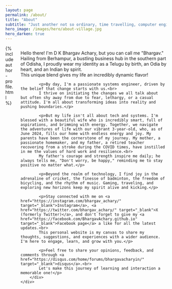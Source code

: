 ```yaml
---
layout: page
permalink: /about/
title: "About"
subtitle: "Just another not so ordinary, time travelling, computer engineer."
hero_image: /images/hero/about-village.jpg
hero_darken: true
---
```


<div class="columns">
    <div class="column is-one-quarter">
        {% include author-profile.html %}
    </div>
    <div class="column">
        <div class="content">
            <p>Hello there! I'm D K Bhargav Achary, but you can call me "Bhargav." Hailing from Berhampur, a bustling business hub in the southern part of Odisha, I proudly wear my identity as a Telugu by birth, an Odia by heart, and an Indian by spirit.<br>
            This unique blend gives my life an incredibly dynamic flavor!</p>

            <p>By day, I'm a passionate systems engineer, driven by the belief that change starts with us.<br>
            I thrive on initiating the changes we all talk about but often shy away from due to fear, lethargy, or a casual attitude. I'm all about transforming ideas into reality and pushing boundaries.</p>

            <p>But my life isn't all about tech and systems. I'm blessed with a beautiful wife who is incredibly smart, full of aspirations, and brimming with energy. Together, we navigate the adventures of life with our vibrant 3-year-old, who, as of June 2024, fills our home with endless energy and joy. My parents have been the cornerstone of my journey. My mother, a passionate homemaker, and my father, a retired teacher recovering from a stroke during the COVID times, have instilled in me the values of hard work and resilience.<br>
            My father's courage and strength inspire me daily; he always tells me, "Don't worry, be happy," reminding me to stay positive no matter what.</p>

            <p>Beyond the realm of technology, I find joy in the adrenaline of cricket, the finesse of badminton, the freedom of bicycling, and the rhythm of music. Gaming, traveling, and exploring new horizons keep my spirit alive and kicking.</p>

            <p>Stay connected with me on <a href="https://instagram.com/bhargav_achary/" target="_blank">Instagram</a>, <a href="https://twitter.com/bhargav_achary/" target="_blank">X (formerly Twitter)</a>, and don't forget to give my <a href="https://facebook.com/BhargavAchary.github.io" target="_blank">Facebook page</a> a like for all the latest updates.<br>
            This personal website is my canvas to share my thoughts, suggestions, and experiences with a wider audience. I'm here to engage, learn, and grow with you.</p>

            <p>Feel free to share your opinions, feedback, and comments through <a href="https://disqus.com/home/forums/bhargavacharyin/" target="_blank">disqus</a>.<br>
            Let's make this journey of learning and interaction a memorable one!</p>
        </div>
    </div>
</div>

<style>
/* Responsive: stack sidebar below content on mobile */
@media screen and (max-width: 768px) {
    .columns {
        flex-direction: column-reverse;
    }

    .author-profile {
        position: static !important;
        margin-top: 2rem;
    }
}
</style>

